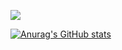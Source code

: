 <!-- - 👋 Hi, I’m Aleksandr!
- 👀 I am a Frontend Developer. 👨‍💻
- 🌱 I’m currently learning: Angular, RxJS, ionic 🚀 -->
<!-- - 📫 How to reach me: semashko1995@gmail.com or [Telegram](https://t.me/alex_semashko95) -->

![](https://komarev.com/ghpvc/?username=Webs95)

[![Anurag's GitHub stats](https://github-readme-stats.vercel.app/api?username=webs95&hide=stars&count_private=true&show_icons=true&theme=transparent)](https://github.com/anuraghazra/github-readme-stats)

